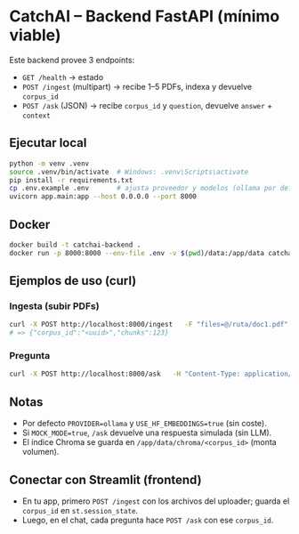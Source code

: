 # CatchAI – Backend FastAPI (mínimo viable)

Este backend provee 3 endpoints:
- `GET /health` → estado
- `POST /ingest` (multipart) → recibe 1–5 PDFs, indexa y devuelve `corpus_id`
- `POST /ask` (JSON) → recibe `corpus_id` y `question`, devuelve `answer` + `context`

## Ejecutar local
```bash
python -m venv .venv
source .venv/bin/activate  # Windows: .venv\Scripts\activate
pip install -r requirements.txt
cp .env.example .env       # ajusta proveedor y modelos (ollama por defecto)
uvicorn app.main:app --host 0.0.0.0 --port 8000
```

## Docker
```bash
docker build -t catchai-backend .
docker run -p 8000:8000 --env-file .env -v $(pwd)/data:/app/data catchai-backend
```

## Ejemplos de uso (curl)

### Ingesta (subir PDFs)
```bash
curl -X POST http://localhost:8000/ingest   -F "files=@/ruta/doc1.pdf"   -F "files=@/ruta/doc2.pdf"
# => {"corpus_id":"<uuid>","chunks":123}
```

### Pregunta
```bash
curl -X POST http://localhost:8000/ask   -H "Content-Type: application/json"   -d '{"corpus_id":"<uuid>","question":"¿Cuál es el objetivo del documento?"}'
```

## Notas
- Por defecto `PROVIDER=ollama` y `USE_HF_EMBEDDINGS=true` (sin coste).
- Si `MOCK_MODE=true`, `/ask` devuelve una respuesta simulada (sin LLM).
- El índice Chroma se guarda en `/app/data/chroma/<corpus_id>` (monta volumen).

## Conectar con Streamlit (frontend)
- En tu app, primero `POST /ingest` con los archivos del uploader; guarda el `corpus_id` en `st.session_state`.
- Luego, en el chat, cada pregunta hace `POST /ask` con ese `corpus_id`.
